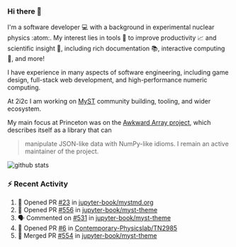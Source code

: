 ### Hi there 👋 

I'm a software developer 💻 with a background in experimental nuclear physics :atom:. My interest lies in tools :wrench: to improve productivity :chart_with_upwards_trend: and scientific insight :telescope:, including rich documentation 📚, interactive computing 🧮, and more! 

I have experience in many aspects of software engineering, including game design, full-stack web development, and high-performance numeric computing. 

At 2i2c I am working on [MyST](https://github.com/jupyter-book/mystmd) community building, tooling, and wider ecosystem. 

My main focus at Princeton was on the [Awkward Array project](awkward-array.org/), which describes itself as a library that can 
> manipulate JSON-like data with NumPy-like idioms. I remain an active maintainer of the project. 

![github stats](https://github-readme-stats.vercel.app/api?username=agoose77&show_icons=true&hide_rank=true&hide_title=true&bg_color=30,e76445,904e95&text_color=efe3ec&icon_color=efe3ec)
<!--
**agoose77/agoose77** is a ✨ _special_ ✨ repository because its `README.md` (this file) appears on your GitHub profile.

Here are some ideas to get you started:

- 🔭 I’m currently working on ...
- 🌱 I’m currently learning ...
- 👯 I’m looking to collaborate on ...
- 🤔 I’m looking for help with ...
- 💬 Ask me about ...
- 📫 How to reach me: ...
- 😄 Pronouns: ...
- ⚡ Fun fact: ...
-->

### :zap: Recent Activity

<!--START_SECTION:activity-->
1. 💪 Opened PR [#23](https://github.com/jupyter-book/mystmd.org/pull/23) in [jupyter-book/mystmd.org](https://github.com/jupyter-book/mystmd.org)
2. 💪 Opened PR [#556](https://github.com/jupyter-book/myst-theme/pull/556) in [jupyter-book/myst-theme](https://github.com/jupyter-book/myst-theme)
3. 🗣 Commented on [#531](https://github.com/jupyter-book/myst-theme/pull/531#issuecomment-2702278838) in [jupyter-book/myst-theme](https://github.com/jupyter-book/myst-theme)
4. 💪 Opened PR [#6](https://github.com/Contemporary-Physicslab/TN2985/pull/6) in [Contemporary-Physicslab/TN2985](https://github.com/Contemporary-Physicslab/TN2985)
5. 🎉 Merged PR [#554](https://github.com/jupyter-book/myst-theme/pull/554) in [jupyter-book/myst-theme](https://github.com/jupyter-book/myst-theme)
<!--END_SECTION:activity-->
